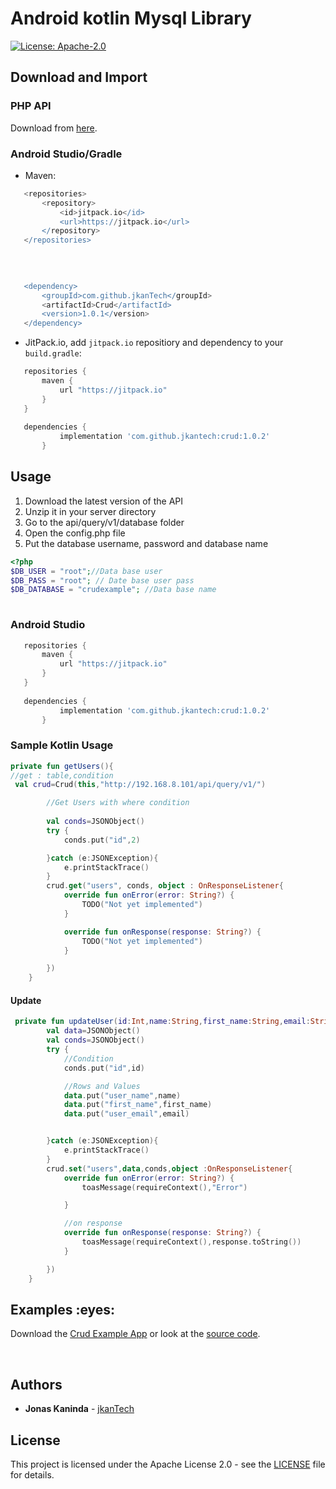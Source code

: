 # Android kotlin Mysql Library


[![License: Apache-2.0](https://img.shields.io/badge/License-Apache%202.0-yellow.svg)](http://www.apache.org/licenses/LICENSE-2.0)

## Download and Import
### PHP API

Download from [here](https://github.com/jkanTech/crud/raw/master/api/api.zip).


### Android Studio/Gradle



 - Maven:
 
 ```groovy
	<repositories>
		<repository>
		    <id>jitpack.io</id>
		    <url>https://jitpack.io</url>
		</repository>
	</repositories>
	
	
	

	<dependency>
	    <groupId>com.github.jkanTech</groupId>
	    <artifactId>Crud</artifactId>
	    <version>1.0.1</version>
	</dependency>


 ```
 
 - JitPack.io, add `jitpack.io` repositiory and dependency to your `build.gradle`:
 
 ```groovy
    repositories {
        maven {
            url "https://jitpack.io"
        }
    }
	
    dependencies {
	        implementation 'com.github.jkantech:crud:1.0.2'
		}
 ```
 ## Usage
 
 1. Download the latest version of the API
 2. Unzip it in your server directory
 3. Go to the api/query/v1/database folder
 4. Open the config.php file
 5. Put the database username, password and database name
 
  ```php
  <?php
$DB_USER = "root";//Data base user
$DB_PASS = "root"; // Date base user pass
$DB_DATABASE = "crudexample"; //Data base name
   
  ```
   
### Android Studio

 ```groovy
    repositories {
        maven {
            url "https://jitpack.io"
        }
    }
	
    dependencies {
	        implementation 'com.github.jkantech:crud:1.0.2'
		}
 ```


### Sample Kotlin Usage 

```kotlin
private fun getUsers(){
//get : table,condition
 val crud=Crud(this,"http://192.168.8.101/api/query/v1/")

        //Get Users with where condition
      
        val conds=JSONObject()
        try {
            conds.put("id",2)

        }catch (e:JSONException){
            e.printStackTrace()
        }
        crud.get("users", conds, object : OnResponseListener{
            override fun onError(error: String?) {
                TODO("Not yet implemented")
            }

            override fun onResponse(response: String?) {
                TODO("Not yet implemented")
            }

        })
	}

```
#### Update

```kotlin
 private fun updateUser(id:Int,name:String,first_name:String,email:String){
        val data=JSONObject()
        val conds=JSONObject()
        try {
            //Condition
            conds.put("id",id)

            //Rows and Values
            data.put("user_name",name)
            data.put("first_name",first_name)
            data.put("user_email",email)


        }catch (e:JSONException){
            e.printStackTrace()
        }
        crud.set("users",data,conds,object :OnResponseListener{
            override fun onError(error: String?) {
                toasMessage(requireContext(),"Error")

            }

            //on response
            override fun onResponse(response: String?) {
                toasMessage(requireContext(),response.toString())
            }

        })
    }

```




<h2 id="examples">Examples :eyes:</h2>

Download the [Crud Example App]() or look at the [source code](https://github.com/jkanTech/crud/tree/master/CrudExample).


<br/>
 
## Authors

* **Jonas Kaninda**  - [jkanTech](https://github.com/jkantech)


## License

This project is licensed under the Apache License 2.0 - see the [LICENSE](LICENSE) file for details.
